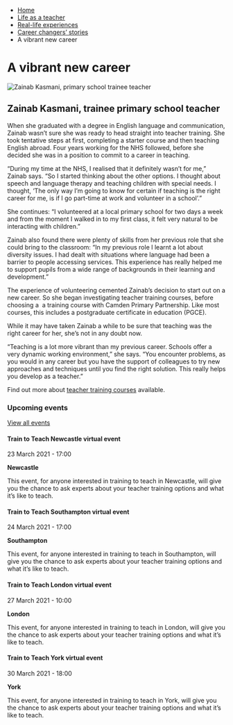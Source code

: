 *   [Home](/)
*   [Life as a teacher](/life-as-a-teacher)
*   [Real-life experiences](/life-as-a-teacher/real-life-experiences)
*   [Career changers’ stories](/life-as-a-teacher/real-life-experiences/career-changer-stories)
*   A vibrant new career

A vibrant new career
====================

<img alt="Zainab Kasmani, primary school trainee teacher" src="https://getintoteaching.education.gov.uk/sites/default/files/case\_study/zainab\_kasmani294x294.jpg"></img>

Zainab Kasmani, trainee primary school teacher
----------------------------------------------

When she graduated with a degree in English language and communication, Zainab wasn’t sure she was ready to head straight into teacher training. She took tentative steps at first, completing a starter course and then teaching English abroad. Four years working for the NHS followed, before she decided she was in a position to commit to a career in teaching.

“During my time at the NHS, I realised that it definitely wasn’t for me,” Zainab says. “So I started thinking about the other options. I thought about speech and language therapy and teaching children with special needs. I thought, ‘The only way I’m going to know for certain if teaching is the right career for me, is if I go part-time at work and volunteer in a school’.”

She continues: “I volunteered at a local primary school for two days a week and from the moment I walked in to my first class, it felt very natural to be interacting with children.”

Zainab also found there were plenty of skills from her previous role that she could bring to the classroom: “In my previous role I learnt a lot about diversity issues. I had dealt with situations where language had been a barrier to people accessing services. This experience has really helped me to support pupils from a wide range of backgrounds in their learning and development.”

The experience of volunteering cemented Zainab’s decision to start out on a new career. So she began investigating teacher training courses, before choosing a  a training course with Camden Primary Partnership. Like most courses, this includes a postgraduate certificate in education (PGCE).

While it may have taken Zainab a while to be sure that teaching was the right career for her, she’s not in any doubt now.

“Teaching is a lot more vibrant than my previous career. Schools offer a very dynamic working environment,” she says. “You encounter problems, as you would in any career but you have the support of colleagues to try new approaches and techniques until you find the right solution. This really helps you develop as a teacher.”

Find out more about [teacher training courses](/node/2355 "Find out more about teacher training options") available.

### Upcoming events

[View all events](/teaching-events)

[](/teaching-events/train-to-teach-events/train-to-teach-newcastle-virtual-event-230321)

#### Train to Teach Newcastle virtual event

23 March 2021 - 17:00

**Newcastle**

This event, for anyone interested in training to teach in Newcastle, will give you the chance to ask experts about your teacher training options and what it’s like to teach.

[](/teaching-events/train-to-teach-events/train-to-teach-southampton-virtual-event-240321)

#### Train to Teach Southampton virtual event

24 March 2021 - 17:00

**Southampton**

This event, for anyone interested in training to teach in Southampton, will give you the chance to ask experts about your teacher training options and what it’s like to teach.

[](/teaching-events/train-to-teach-events/train-to-teach-london-virtual-event-270321)

#### Train to Teach London virtual event

27 March 2021 - 10:00

**London**

This event, for anyone interested in training to teach in London, will give you the chance to ask experts about your teacher training options and what it’s like to teach.

[](/teaching-events/train-to-teach-events/train-to-teach-york-virtual-event-300321)

#### Train to Teach York virtual event

30 March 2021 - 18:00

**York**

This event, for anyone interested in training to teach in York, will give you the chance to ask experts about your teacher training options and what it’s like to teach.
